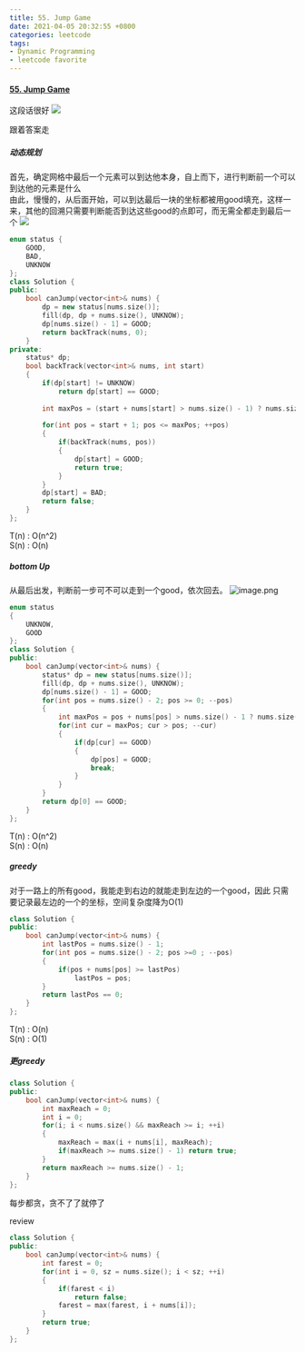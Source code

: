 ```yaml
---
title: 55. Jump Game
date: 2021-04-05 20:32:55 +0800
categories: leetcode
tags: 
- Dynamic Programming
- leetcode favorite
---
```

#### [55. Jump Game](https://leetcode.com/problems/jump-game/)

这段话很好
![](https://image.cinte.cc/i/2021/04/05/c9c053e133132.png)


跟着答案走

##### 动态规划

首先，确定网格中最后一个元素可以到达他本身，自上而下，进行判断前一个可以到达他的元素是什么<br>
由此，慢慢的，从后面开始，可以到达最后一块的坐标都被用good填充，这样一来，其他的回溯只需要判断能否到达这些good的点即可，而无需全都走到最后一个
![](https://image.cinte.cc/i/2021/04/05/b1c1941e9d0db.png)
```c++
enum status {
    GOOD,
    BAD,
    UNKNOW
};
class Solution {
public:
    bool canJump(vector<int>& nums) {
        dp = new status[nums.size()];
        fill(dp, dp + nums.size(), UNKNOW);
        dp[nums.size() - 1] = GOOD;
        return backTrack(nums, 0);
    }
private:
    status* dp;
    bool backTrack(vector<int>& nums, int start)
    {
        if(dp[start] != UNKNOW)
            return dp[start] == GOOD;
        
        int maxPos = (start + nums[start] > nums.size() - 1) ? nums.size() - 1 : start + nums[start];
        
        for(int pos = start + 1; pos <= maxPos; ++pos)
        {
            if(backTrack(nums, pos))
            {
                dp[start] = GOOD;
                return true;
            }
        }
        dp[start] = BAD;
        return false;
    }
};
```
T(n) : O(n^2)<br>
S(n) : O(n) 

##### bottom Up

从最后出发，判断前一步可不可以走到一个good，依次回去。
![image.png](https://image.cinte.cc/i/2021/04/05/346916d90fd9a.png)

```c++
enum status
{
    UNKNOW,
    GOOD
};
class Solution {
public:
    bool canJump(vector<int>& nums) {
        status* dp = new status[nums.size()];
        fill(dp, dp + nums.size(), UNKNOW);
        dp[nums.size() - 1] = GOOD;
        for(int pos = nums.size() - 2; pos >= 0; --pos)
        {
            int maxPos = pos + nums[pos] > nums.size() - 1 ? nums.size() - 1 : pos + nums[pos];
            for(int cur = maxPos; cur > pos; --cur)
            {
                if(dp[cur] == GOOD)
                {
                    dp[pos] = GOOD;
                    break;
                }
            }
        }
        return dp[0] == GOOD;
    }
};
```

T(n) : O(n^2)<br>
S(n) : O(n)

##### greedy

对于一路上的所有good，我能走到右边的就能走到左边的一个good，因此 只需要记录最左边的一个的坐标，空间复杂度降为O(1)

```c++
class Solution {
public:
    bool canJump(vector<int>& nums) {
        int lastPos = nums.size() - 1;
        for(int pos = nums.size() - 2; pos >=0 ; --pos)
        {
            if(pos + nums[pos] >= lastPos)
                lastPos = pos;
        }
        return lastPos == 0;
    }
};
```
T(n) : O(n)<br>
S(n) : O(1)

##### 更greedy
```c++
class Solution {
public:
    bool canJump(vector<int>& nums) {
        int maxReach = 0;
        int i = 0;
        for(i; i < nums.size() && maxReach >= i; ++i)
        {
            maxReach = max(i + nums[i], maxReach);
            if(maxReach >= nums.size() - 1) return true;
        }
        return maxReach >= nums.size() - 1;
    }
};
```

每步都贪，贪不了了就停了

review
```c++
class Solution {
public:
    bool canJump(vector<int>& nums) {
        int farest = 0;
        for(int i = 0, sz = nums.size(); i < sz; ++i)
        {
            if(farest < i)
                return false;
            farest = max(farest, i + nums[i]);
        }
        return true;
    }
};
```
